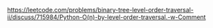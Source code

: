 https://leetcode.com/problems/binary-tree-level-order-traversal-ii/discuss/715984/Python-O(n)-by-level-order-traversal.-w-Comment